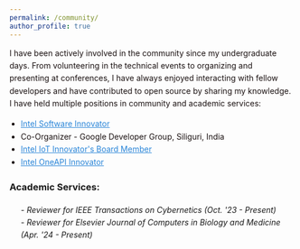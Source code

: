 ```yaml
---
permalink: /community/
author_profile: true
---
```

<div style="font-size: 14px; line-height: 1.6;">
    <p style="font-size: 14px; color: #1B1212">I have been actively involved in the community since my undergraduate days. From volunteering in the technical events to organizing and presenting at conferences, I have always enjoyed interacting with fellow developers and have contributed to open source by sharing my knowledge. I have held multiple positions in community and academic services:</p>
    <ul style="margin: 0; padding-left: 20px; color: #1B1212">
        <li><a href="https://devmesh.intel.com/users/risab-biswas" style="color: #2985d8" text-decoration: none;>Intel Software Innovator</a></li>
        <li>Co-Organizer - Google Developer Group, Siliguri, India</li>
        <li><a href="https://drive.google.com/file/d/1PUviI2FxtV-mfRT5WPlbyiWEuP_amjg2/view?usp=sharing" style="color: #2985d8">Intel IoT Innovator's Board Member</a></li>
        <li><a href="https://drive.google.com/file/d/1l_L1UVTBUMRBYmjxDohBHnSM1K01qvXQ/view?usp=sharing" style="color: #2985d8">Intel OneAPI Innovator</a></li>
    </ul>

<h3 style="margin-top: 20px;">Academic Services:</h3>
    <div class="research-interest">
        <ul style="margin: 0; padding-left: 20px; list-style-type: none;">
            <li style="font-style: italic;">- Reviewer for IEEE Transactions on Cybernetics (Oct. '23 - Present)</li>
            <li style="font-style: italic;">- Reviewer for Elsevier Journal of Computers in Biology and Medicine (Apr. '24 - Present)</li>
        </ul>
    </div>
</div>

